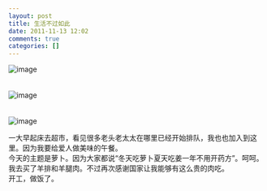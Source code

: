 ```yaml
---
layout: post
title: 生活不过如此
date: 2011-11-13 12:02
comments: true
categories: []
---
```

<img style="display:block;margin-right:auto;margin-left:auto;" alt="image" src="http://www.yyxzy.org/wp-content/uploads/2011/11/wpid-IMG_20111113_122104.jpg-1.jpg" /><br /><br /><img style="display:block;margin-right:auto;margin-left:auto;" alt="image" src="http://www.yyxzy.org/wp-content/uploads/2011/11/wpid-IMG_20111113_122104.jpg" /><br /><br /><img style="display:block;margin-right:auto;margin-left:auto;" alt="image" src="http://www.yyxzy.org/wp-content/uploads/2011/11/wpid-IMG_20111113_115636.jpg" />

<p>一大早起床去超市，看见很多老头老太太在哪里已经开始排队，我也也加入到这里。因为我要给爱人做美味的午餐。<br>
今天的主题是萝卜。因为大家都说“冬天吃萝卜夏天吃姜一年不用开药方”。呵呵。<br>
我去买了羊排和羊腿肉。不过再次感谢国家让我能够有这么贵的肉吃。<br>
开工，做饭了。</p>
